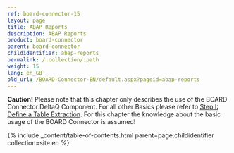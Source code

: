 ```yaml
---
ref: board-connector-15
layout: page
title: ABAP Reports
description: ABAP Reports
product: board-connector
parent: board-connector
childidentifier: abap-reports
permalink: /:collection/:path
weight: 15
lang: en_GB
old_url: /BOARD-Connector-EN/default.aspx?pageid=abap-reports
---
```


**Caution!** Please note that this chapter only describes the use of the BOARD Connector DeltaQ Component. For all other Basics please refer to [Step I: Define a Table Extraction](./getting-started-table/step1-define-table-extraction). For this chapter the knowledge about the basic usage of the BOARD Connector is assumed! 

{% include _content/table-of-contents.html parent=page.childidentifier collection=site.en %}
